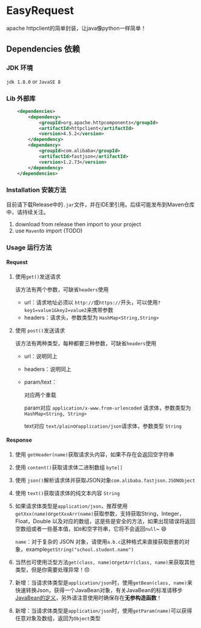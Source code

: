 # EasyRequest

 apache httpclient的简单封装，让java像python一样简单！

## Dependencies 依赖

### JDK 环境

`jdk 1.8.0` or `JavaSE 8`

### Lib 外部库

```xml
    <dependencies>
        <dependency>
            <groupId>org.apache.httpcomponents</groupId>
            <artifactId>httpclient</artifactId>
            <version>4.5.2</version>
        </dependency>
        <dependency>
            <groupId>com.alibaba</groupId>
            <artifactId>fastjson</artifactId>
            <version>1.2.73</version>
        </dependency>
    </dependencies>
```

### Installation 安装方法

目前请下载Release中的`.jar`文件，并在IDE里引用。后续可能发布到Maven仓库中，请持续关注。

1.  download from release then import to your project
2.  use `Maven`to import (TODO)

### Usage 运行方法

#### Request

1. 使用`get()`发送请求

   该方法有两个参数，可缺省`headers`使用

   - url：请求地址必须以 `http://`或`https://`开头，可以使用`?key1=value1&key2=value2`来携带参数
   - headers：请求头，参数类型为 `HashMap<String,String>`

2. 使用 `post()`发送请求

   该方法有两种类型，每种都要三种参数，可缺省`headers`使用

   - url：说明同上

   - headers：说明同上

   - param/text：

     对应两个重载

     param对应 `application/x-www.from-urlencoded` 请求体，参数类型为 `HashMap<String, String>`

     text对应 `text/plain`or`application/json`请求体，参数类型 `String`

#### Response

1. 使用 `getHeader(name)`获取请求头内容，如果不存在会返回空字符串

2. 使用 `content()`获取请求体二进制数组 `byte[]`

3. 使用 `json()`解析请求体并获取JSON对象`com.alibaba.fastjson.JSONObject`

4. 使用 `text()`获取请求体的纯文本内容 `String`

5. 如果请求体类型是`application/json`，推荐使用 `getXxx(name)`or`getXxxArr(name)`获取参数，支持获取String，Integer，Float，Double 以及对应的数组，这是些是安全的方法，如果出现错误将返回空数组或者一些基本值，如`0`和空字符串，它将不会返回`null`~ :smile:

   `name`：对于复杂的 JSON 对象，请使用`a.b.c`这种格式来直接获取嵌套的对象，example`getString("school.student.name")`

6. 当然也可使用泛型方法`get(class, name)`or`getArr(class, name)`来获取其他类型，但是你需要处理异常！:disappointed:

7. 新增：当请求体类型是`application/json`时，使用`getBean(class, name)`来快速转换Json，获得一个JavaBean对象，有关JavaBean的标准请移步[JavaBean的定义](https://www.liaoxuefeng.com/wiki/1252599548343744/1260474416351680)，另外请注意使用时确保存在**无参构造函数**！

8. 新增：当请求体类型是`application/json`时，使用`getParam(name)`可以获得任意对象及数组，返回为`Object`类型